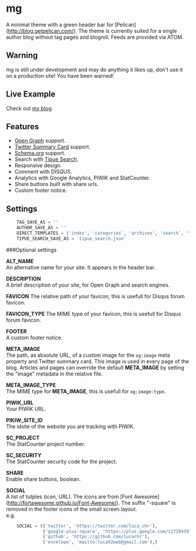 mg
==============

A minimal theme with a green header bar for [Pelican]
(http://blog.getpelican.com/).
The theme is currently suited for a single author blog without tag pages and 
blogroll. Feeds are provided via ATOM.

Warning
--------------
mg is still under development and may do anything it likes up, don't use it on
a production site! 
You have been warned!

Live Example
--------------
Check out [my blog](http://www.devsbytes.com).

Features
--------------

* [Open Graph](http://ogp.me) support.
* [Twitter Summary Card](https://dev.twitter.com/cards/types/summary) support.
* [Schema.org](http://schema.org) support.
* Search with [Tipue Search](http://www.tipue.com/search).
* Responsive design.
* Comment with DISQUS.
* Analytics with Google Analytics, PIWIK and StatCounter.
* Share buttons built with share urls.
* Custom footer notice.

Settings
--------------

```python
    TAG_SAVE_AS = ''
    AUTHOR_SAVE_AS = ''
    DIRECT_TEMPLATES = ('index', 'categories', 'archives', 'search', 'tipue_search')
    TIPUE_SEARCH_SAVE_AS = 'tipue_search.json'
```

###Optional settings

**ALT_NAME**  
An alternative name for your site. It appears in the header bar.

**DESCRIPTION**  
A brief description of your site, for Open Graph and search engines.

**FAVICON**
The relative path of your favicon, this is usefull for Disqus forum favicon.

**FAVICON_TYPE**
The MIME type of your favicon, this is usefull for Disqus forum favicon.

**FOOTER**  
A custom footer notice.

**META_IMAGE**  
The path, as absolute URL, of a custom image for the `og:image` meta 
property and Twitter summary card. This image is used in every page of the blog. 
Articles and pages can override the default **META_IMAGE** by setting the 
"image" metadata in the relative file.  

**META_IMAGE_TYPE**  
The MIME type for **META_IMAGE**, this is usefull for `og:image:type`.

**PIWIK_URL**  
Your PIWIK URL.

**PIKIW_SITE_ID**   
The idsite of the website you are tracking with PIWIK.

**SC_PROJECT**   
The StatCounter project number.  

**SC_SECURITY**   
The StatCounter security code for the project.

**SHARE**  
Enable share buttons, boolean.

**SOCIAL**  
A list of tutples (icon, URL). The icons are from [Font Awesome]
(http://fortawesome.github.io/Font-Awesome/). The suffix "-square" is removed 
in the footer icons of the small screen layout.   
e.g.   
```python
    SOCIAL = (('twitter', 'https://twitter.com/luca_chr'),
              ('google-plus-square', 'https://plus.google.com/117284397605208270870'),
              ('github', 'https://github.com/lucachr'),
              ('envelope', 'mailto:luca92web@gmail.com'),)
```
